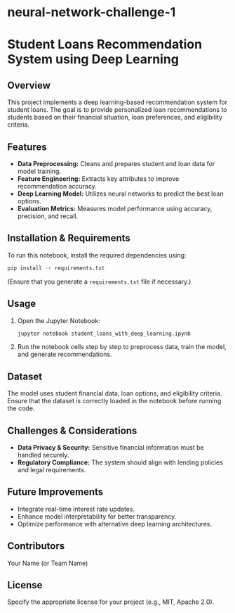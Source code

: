 # neural-network-challenge-1
# **Student Loans Recommendation System using Deep Learning**  

## **Overview**  
This project implements a deep learning-based recommendation system for student loans. The goal is to provide personalized loan recommendations to students based on their financial situation, loan preferences, and eligibility criteria.  

## **Features**  
- **Data Preprocessing:** Cleans and prepares student and loan data for model training.  
- **Feature Engineering:** Extracts key attributes to improve recommendation accuracy.  
- **Deep Learning Model:** Utilizes neural networks to predict the best loan options.  
- **Evaluation Metrics:** Measures model performance using accuracy, precision, and recall.  

## **Installation & Requirements**  
To run this notebook, install the required dependencies using:  

```bash
pip install -r requirements.txt
```
(Ensure that you generate a `requirements.txt` file if necessary.)  

## **Usage**  
1. Open the Jupyter Notebook:  
   ```bash
   jupyter notebook student_loans_with_deep_learning.ipynb
   ```
2. Run the notebook cells step by step to preprocess data, train the model, and generate recommendations.  

## **Dataset**  
The model uses student financial data, loan options, and eligibility criteria. Ensure that the dataset is correctly loaded in the notebook before running the code.  

## **Challenges & Considerations**  
- **Data Privacy & Security:** Sensitive financial information must be handled securely.  
- **Regulatory Compliance:** The system should align with lending policies and legal requirements.  

## **Future Improvements**  
- Integrate real-time interest rate updates.  
- Enhance model interpretability for better transparency.  
- Optimize performance with alternative deep learning architectures.  

## **Contributors**  
Your Name (or Team Name)  

## **License**  
Specify the appropriate license for your project (e.g., MIT, Apache 2.0).  

